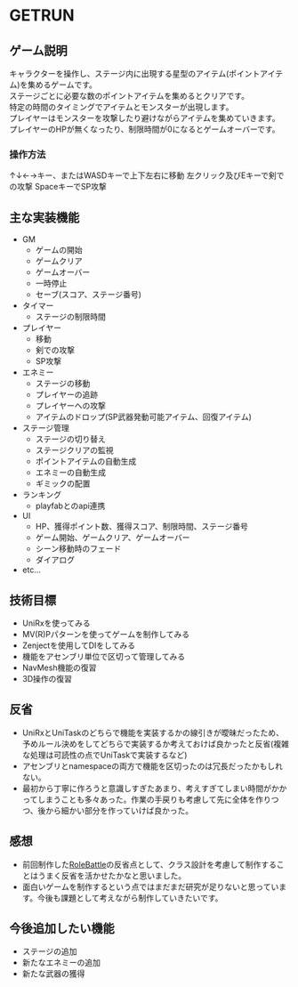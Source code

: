 # GETRUN

## ゲーム説明

キャラクターを操作し、ステージ内に出現する星型のアイテム(ポイントアイテム)を集めるゲームです。
<br>ステージごとに必要な数のポイントアイテムを集めるとクリアです。
<br>特定の時間のタイミングでアイテムとモンスターが出現します。
<br>プレイヤーはモンスターを攻撃したり避けながらアイテムを集めていきます。
<br>プレイヤーのHPが無くなったり、制限時間が0になるとゲームオーバーです。

### 操作方法
↑↓←→キー、またはWASDキーで上下左右に移動
左クリック及びEキーで剣での攻撃
SpaceキーでSP攻撃


## 主な実装機能
- GM
  - ゲームの開始
  - ゲームクリア
  - ゲームオーバー
  - 一時停止
  - セーブ(スコア、ステージ番号)
- タイマー
  - ステージの制限時間
- プレイヤー
  - 移動
  - 剣での攻撃
  - SP攻撃
- エネミー
  - ステージの移動
  - プレイヤーの追跡
  - プレイヤーへの攻撃
  - アイテムのドロップ(SP武器発動可能アイテム、回復アイテム)
- ステージ管理
  - ステージの切り替え
  - ステージクリアの監視
  - ポイントアイテムの自動生成
  - エネミーの自動生成
  - ギミックの配置
- ランキング
  - playfabとのapi連携
- UI
  - HP、獲得ポイント数、獲得スコア、制限時間、ステージ番号
  - ゲーム開始、ゲームクリア、ゲームオーバー
  - シーン移動時のフェード
  - ダイアログ
- etc...

## 技術目標
- UniRxを使ってみる
- MV(R)Pパターンを使ってゲームを制作してみる
- Zenjectを使用してDIをしてみる
- 機能をアセンブリ単位で区切って管理してみる
- NavMesh機能の復習
- 3D操作の復習

<!-- ## クラス図
[クラス図はこちらへ](/UML.md) -->

## 反省
- UniRxとUniTaskのどちらで機能を実装するかの線引きが曖昧だったため、予めルール決めをしてどちらで実装するか考えておけば良かったと反省(複雑な処理は可読性の点でUniTaskで実装するなど)
- アセンブリとnamespaceの両方で機能を区切ったのは冗長だったかもしれない。
- 最初から丁寧に作ろうと意識しすぎたあまり、考えすぎてしまい時間がかかってしまうことも多々あった。作業の手戻りも考慮して先に全体を作りつつ、後から細かい部分を作っていけば良かった。

## 感想
- 前回制作した<a href="https://github.com/iwa32/RoleBattle">RoleBattle</a>の反省点として、クラス設計を考慮して制作することはうまく反省を活かせたかなと思いました。
- 面白いゲームを制作するという点ではまだまだ研究が足りないと思っています。今後も課題として考えながら制作していきたいです。

## 今後追加したい機能
- ステージの追加
- 新たなエネミーの追加
- 新たな武器の獲得
